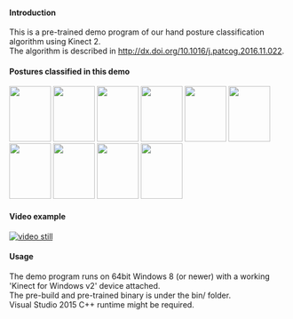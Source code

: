 #### Introduction

This is a pre-trained demo program of our hand posture classification algorithm using Kinect 2.  
The algorithm is described in http://dx.doi.org/10.1016/j.patcog.2016.11.022.  

#### Postures classified in this demo

<img src=https://raw.githubusercontent.com/geovens/line_feature_demo_public/master/doc/0.jpg width=75 height=100 />
<img src=https://raw.githubusercontent.com/geovens/line_feature_demo_public/master/doc/1.jpg width=75 height=100 />
<img src=https://raw.githubusercontent.com/geovens/line_feature_demo_public/master/doc/2.jpg width=75 height=100 />
<img src=https://raw.githubusercontent.com/geovens/line_feature_demo_public/master/doc/3.jpg width=75 height=100 />
<img src=https://raw.githubusercontent.com/geovens/line_feature_demo_public/master/doc/4.jpg width=75 height=100 />  

<img src=https://raw.githubusercontent.com/geovens/line_feature_demo_public/master/doc/5.jpg width=75 height=100 />
<img src=https://raw.githubusercontent.com/geovens/line_feature_demo_public/master/doc/6.jpg width=75 height=100 />
<img src=https://raw.githubusercontent.com/geovens/line_feature_demo_public/master/doc/7.jpg width=75 height=100 />
<img src=https://raw.githubusercontent.com/geovens/line_feature_demo_public/master/doc/8.jpg width=75 height=100 />
<img src=https://raw.githubusercontent.com/geovens/line_feature_demo_public/master/doc/9.jpg width=75 height=100 />  

#### Video example

[![video still](<img src=https://img.youtube.com/vi/AKaphKXfmao/0.jpg width=360 height=270 />)](https://www.youtube.com/watch?v=AKaphKXfmao)  

#### Usage

The demo program runs on 64bit Windows 8 (or newer) with a working 'Kinect for Windows v2' device attached.  
The pre-build and pre-trained binary is under the bin/ folder.  
Visual Studio 2015 C++ runtime might be required.